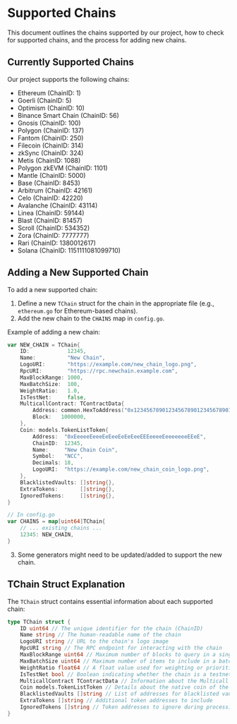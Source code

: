 # Supported Chains

This document outlines the chains supported by our project, how to check for supported chains, and the process for adding new chains.

## Currently Supported Chains

Our project supports the following chains:

- Ethereum (ChainID: 1)
- Goerli (ChainID: 5)
- Optimism (ChainID: 10)
- Binance Smart Chain (ChainID: 56)
- Gnosis (ChainID: 100)
- Polygon (ChainID: 137)
- Fantom (ChainID: 250)
- Filecoin (ChainID: 314)
- zkSync (ChainID: 324)
- Metis (ChainID: 1088)
- Polygon zkEVM (ChainID: 1101)
- Mantle (ChainID: 5000)
- Base (ChainID: 8453)
- Arbitrum (ChainID: 42161)
- Celo (ChainID: 42220)
- Avalanche (ChainID: 43114)
- Linea (ChainID: 59144)
- Blast (ChainID: 81457)
- Scroll (ChainID: 534352)
- Zora (ChainID: 7777777)
- Rari (ChainID: 1380012617)
- Solana (ChainID: 1151111081099710)

## Adding a New Supported Chain

To add a new supported chain:

1. Define a new `TChain` struct for the chain in the appropriate file (e.g., `ethereum.go` for Ethereum-based chains).
2. Add the new chain to the `CHAINS` map in `config.go`.

Example of adding a new chain:

```go
var NEW_CHAIN = TChain{
    ID:            12345,
    Name:          "New Chain",
    LogoURI:       "https://example.com/new_chain_logo.png",
    RpcURI:        "https://rpc.newchain.example.com",
    MaxBlockRange: 1000,
    MaxBatchSize:  100,
    WeightRatio:   1.0,
    IsTestNet:     false,
    MulticallContract: TContractData{
        Address: common.HexToAddress("0x1234567890123456789012345678901234567890"),
        Block:   1000000,
    },
    Coin: models.TokenListToken{
        Address:  "0xEeeeeEeeeEeEeeEeEeEeeEEEeeeeEeeeeeeeEEeE",
        ChainID:  12345,
        Name:     "New Chain Coin",
        Symbol:   "NCC",
        Decimals: 18,
        LogoURI:  "https://example.com/new_chain_coin_logo.png",
    },
    BlacklistedVaults: []string{},
    ExtraTokens:       []string{},
    IgnoredTokens:     []string{},
}

// In config.go
var CHAINS = map[uint64]TChain{
    // ... existing chains ...
    12345: NEW_CHAIN,
}
```

3. Some generators might need to be updated/added to support the new chain.

## TChain Struct Explanation

The `TChain` struct contains essential information about each supported chain:

```go
type TChain struct {
	ID uint64 // The unique identifier for the chain (ChainID)
	Name string // The human-readable name of the chain
	LogoURI string // URL to the chain's logo image
	RpcURI string // The RPC endpoint for interacting with the chain
	MaxBlockRange uint64 // Maximum number of blocks to query in a single request
	MaxBatchSize uint64 // Maximum number of items to include in a batch request
	WeightRatio float64 // A float value used for weighting or prioritizing the chain
	IsTestNet bool // Boolean indicating whether the chain is a testnet
	MulticallContract TContractData // Information about the Multicall contract on this chain
	Coin models.TokenListToken // Details about the native coin of the chain
	BlacklistedVaults []string // List of addresses for blacklisted vaults
	ExtraTokens []string // Additional token addresses to include
	IgnoredTokens []string // Token addresses to ignore during processing
}
```
